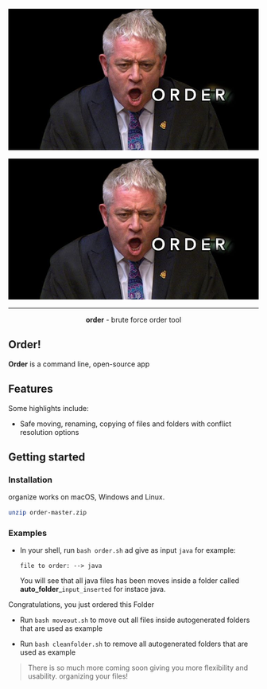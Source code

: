 <p align="center">
  <img src="https://github.com//os3albert/order/blob/master/order.jpg?raw=true" alt="organize logo">
</p>

![screenshot](https://github.com//os3albert/order/blob/master/order.jpg?raw=true)


---

<link rel="stylesheet" href="https://cdnjs.cloudflare.com/ajax/libs/firacode/6.2.0/fira_code.css" integrity="sha512-LaxQmGd9k/pW51CsEy2nLIlbUXCgsyvUEVT5fSguN2b2OBwHjMi2aiUdEEXSMg8Jvy+bCB01as61aNrHnL2DYQ==" crossorigin="anonymous" referrerpolicy="no-referrer" />


<p align="center" style="font-family:url(https://cdnjs.cloudflare.com/ajax/libs/firacode/6.2.0/fira_code.css)"> <b>order</b> - brute force order tool
<br>
</p>

## **Order!**

**Order** is a command line, open-source app

## Features

Some highlights include:

- Safe moving, renaming, copying of files and folders with conflict resolution options

## Getting started

### Installation

organize works on macOS, Windows and Linux.

```bash
unzip order-master.zip
```

### Examples

- In your shell, run `bash order.sh` ad give as input `java` for example:

  ```
  file to order: --> java
  ```

  You will see that all java files has been moves inside a folder called **auto_folder**_`input_inserted` for instace java.

Congratulations, you just ordered this Folder

- Run `bash moveout.sh` to move out all files inside autogenerated folders that are used as example

- Run `bash cleanfolder.sh` to remove all autogenerated folders that are used as example

> There is so much more coming soon giving you more flexibility and usability. organizing your files!

